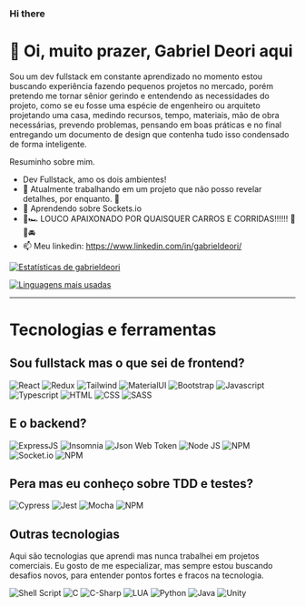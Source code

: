 ### Hi there 

# 👋 Oi, muito prazer, Gabriel Deori aqui
Sou um dev fullstack em constante aprendizado no momento estou buscando experiência fazendo pequenos projetos no mercado, porém pretendo me tornar sênior gerindo e entendendo as necessidades do projeto, como se eu fosse uma espécie de engenheiro ou arquiteto projetando uma casa, medindo recursos, tempo, materiais, mão de obra necessárias, prevendo problemas, pensando em boas práticas e no final entregando um documento de design que contenha tudo isso condensado de forma inteligente.

Resuminho sobre mim.
- Dev Fullstack, amo os dois ambientes!
- 🔭 Atualmente trabalhando em um projeto que não posso revelar detalhes, por enquanto. 🥲
- 🌱 Aprendendo sobre Sockets.io
- 🏁🏎️ LOUCO APAIXONADO POR QUAISQUER CARROS E CORRIDAS!!!!!! 🚙🚗🚘
- 📫 Meu linkedin: https://www.linkedin.com/in/gabrieldeori/


[![Estatísticas de gabrieldeori](https://github-readme-stats.vercel.app/api?username=gabrieldeori&show_icons=true&bg_color=0d1117&title_color=58a6ff&text_color=58a6ff&icon_color=e5e5e5)](https://github.com/gabrieldeori)

[![Linguagens mais usadas](https://github-readme-stats.vercel.app/api/top-langs/?username=gabrieldeori&show_icons=true&bg_color=0d1117&title_color=58a6ff&text_color=58a6ff&icon_color=e5e5e5)](https://github.com/gabrieldeori)

---

# Tecnologias e ferramentas
## Sou fullstack mas o que sei de frontend?
![React](https://img.shields.io/badge/React-20232A?style=for-the-badge&logo=react&logoColor=61DAFB)
![Redux](https://img.shields.io/badge/Redux-593D88?style=for-the-badge&logo=redux&logoColor=white)
![Tailwind](https://img.shields.io/badge/Tailwind_CSS-38B2AC?style=for-the-badge&logo=tailwind-css&logoColor=white)
![MaterialUI](https://img.shields.io/badge/Material%20UI-007FFF?style=for-the-badge&logo=mui&logoColor=white)
![Bootstrap](https://img.shields.io/badge/Bootstrap-563D7C?style=for-the-badge&logo=bootstrap&logoColor=white)
![Javascript](https://img.shields.io/badge/JavaScript-F7DF1E?style=for-the-badge&logo=javascript&logoColor=black)
![Typescript](https://img.shields.io/badge/TypeScript-007ACC?style=for-the-badge&logo=typescript&logoColor=white)
![HTML](https://img.shields.io/badge/HTML5-E34F26?style=for-the-badge&logo=html5&logoColor=white)
![CSS](https://img.shields.io/badge/CSS3-1572B6?style=for-the-badge&logo=css3&logoColor=white)
![SASS](https://img.shields.io/badge/Sass-CC6699?style=for-the-badge&logo=sass&logoColor=white)

## E o backend?
![ExpressJS](https://img.shields.io/badge/Express.js-000000?style=for-the-badge&logo=express&logoColor=white)
![Insomnia](https://img.shields.io/badge/Insomnia-5849be?style=for-the-badge&logo=Insomnia&logoColor=white)
![Json Web Token](https://img.shields.io/badge/JWT-000000?style=for-the-badge&logo=JSON%20web%20tokens&logoColor=white)
![Node JS](https://img.shields.io/badge/Node.js-339933?style=for-the-badge&logo=nodedotjs&logoColor=white)
![NPM](https://img.shields.io/badge/npm-CB3837?style=for-the-badge&logo=npm&logoColor=white)
![Socket.io](https://img.shields.io/badge/Socket.io-010101?&style=for-the-badge&logo=Socket.io&logoColor=white)
![NPM](https://img.shields.io/badge/npm-CB3837?style=for-the-badge&logo=npm&logoColor=white)

## Pera mas eu conheço sobre TDD e testes?
![Cypress](https://img.shields.io/badge/Cypress-17202C?style=for-the-badge&logo=cypress&logoColor=white)
![Jest](https://img.shields.io/badge/Jest-C21325?style=for-the-badge&logo=jest&logoColor=white)
![Mocha](https://img.shields.io/badge/Mocha-8D6748?style=for-the-badge&logo=Mocha&logoColor=white)
![NPM](https://img.shields.io/badge/npm-CB3837?style=for-the-badge&logo=npm&logoColor=white)

## Outras tecnologias
Aqui são tecnologias que aprendi mas nunca trabalhei em projetos comerciais. Eu gosto de me especializar, mas sempre estou buscando desafios novos, para entender pontos fortes e fracos na tecnologia.

![Shell Script](https://img.shields.io/badge/Shell_Script-121011?style=for-the-badge&logo=gnu-bash&logoColor=white)
![C](https://img.shields.io/badge/C-00599C?style=for-the-badge&logo=c&logoColor=white)
![C-Sharp](https://img.shields.io/badge/C%23-239120?style=for-the-badge&logo=c-sharp&logoColor=white)
![LUA](https://img.shields.io/badge/Lua-2C2D72?style=for-the-badge&logo=lua&logoColor=white)
![Python](https://img.shields.io/badge/Python-FFD43B?style=for-the-badge&logo=python&logoColor=darkgreen)
![Java](https://img.shields.io/badge/Java-ED8B00?style=for-the-badge&logo=java&logoColor=white)
![Unity](https://img.shields.io/badge/Unity-100000?style=for-the-badge&logo=unity&logoColor=white)

